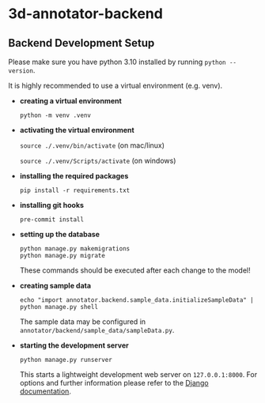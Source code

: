 # 3d-annotator-backend

## Backend Development Setup

Please make sure you have python 3.10 installed by running `python --version`.

It is highly recommended to use a virtual environment (e.g. venv).

-   **creating a virtual environment**

    `python -m venv .venv`

-   **activating the virtual environment**

    `source ./.venv/bin/activate` (on mac/linux)

    `source ./.venv/Scripts/activate` (on windows)

-   **installing the required packages**

    `pip install -r requirements.txt`

-   **installing git hooks**

    `pre-commit install`

-   **setting up the database**

    `python manage.py makemigrations`\
    `python manage.py migrate`

    These commands should be executed after each change to the model!

-   **creating sample data**

    `echo "import annotator.backend.sample_data.initializeSampleData" | python manage.py shell`

    The sample data may be configured in `annotator/backend/sample_data/sampleData.py`.

-   **starting the development server**

    `python manage.py runserver`

    This starts a lightweight development web server on `127.0.0.1:8000`. For options and further information please refer to the [Django documentation](https://docs.djangoproject.com/en/4.0/ref/django-admin/#runserver).
